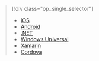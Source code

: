> [!div class="op_single_selector"]
> * [iOS](../articles/active-directory/active-directory-devquickstarts-ios.md)
> * [Android](../articles/active-directory/active-directory-devquickstarts-android.md)
> * [.NET](../articles/active-directory/active-directory-devquickstarts-dotnet.md)
> * [Windows Universal](../articles/active-directory/active-directory-devquickstarts-windowsstore.md)
> * [Xamarin](../articles/active-directory/active-directory-devquickstarts-xamarin.md)
> * [Cordova](../articles/active-directory/active-directory-devquickstarts-cordova.md)
> 
> 



<!--HONumber=Dec16_HO4-->


